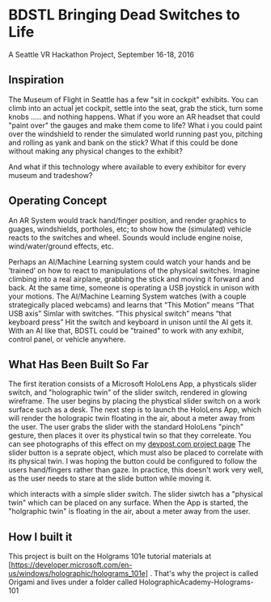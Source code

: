 ﻿# BDSTL Bringing Dead Switches to Life
A Seattle VR Hackathon Project, September 16-18, 2016

## Inspiration
The Museum of Flight in Seattle has a few "sit in cockpit" exhibits. You can climb into an actual jet cockpit, settle into the seat, grab the stick, turn some knobs ..... and nothing happens.  What if you wore an AR headset that could "paint over" the gauges and make them come to life?  What i you could paint over the windshield to render the simulated world running past you, pitching and rolling as yank and bank on the stick?  What if this could be done without making any physical changes to the exhibit?

And what if this technology where available to every exhibitor for every museum and tradeshow?

## Operating Concept
An AR System would track hand/finger position, and render graphics to guages, windshields, portholes, etc; to show how the (simulated) vehicle reacts to the switches and wheel. Sounds would include engine noise, wind/water/ground effects, etc.

Perhaps an AI/Machine Learning system could watch your hands and be ‘trained’ on how to react to manipulations of the physical switches.  Imagine climbing into a real airplane, grabbing the stick and moving it forward and back.  At the same time, someone is operating a USB joystick in unison with your motions.  The AI/Machine Learning System watches (with a couple strategically placed webcams) and learns that “This Motion” means “That USB axis”  Simlar with switches.  “This physical switch” means “that keyboard press”  Hit the switch and keyboard in unison until the AI gets it.  With an AI like that, BDSTL could be "trained" to work with any exhibit, control panel, or vehicle anywhere.

## What Has Been Built So Far
The first iteration consists of a Microsoft HoloLens App, a physticals slider switch, and "holographic twin" of the slider switch, rendered in glowing wireframe.  The user begins by placing the phystical slider switch on a work surface such as a desk.  The next step is to launch the HoloLens App, which will render the holograpic twin floating in the air, about a meter away from the user. The user grabs the slider with the standard HoloLens "pinch" gesture, then places it over its phystical twin so that they correleate. You can see photographs of this effect on my [devpost.com project page](http://devpost.com/software/bringing-dead-switches-to-live-bdstl) The slider button is a seprate object, which must also be placed to correlate with its physical twin.  I was hoping the button could be configured to follow the users hand/fingers rather than gaze. In practice, this doesn't work very well, as the user needs to stare at the slide button while moving it.

which interacts with a simple slider switch.  The slider siwtch has a "physical twin" which can be placed on any surface.  When the App is started, the "holgraphic twin" is floating in the air, about a meter away from the user. 

## How I built it
This project is built on the Holgrams 101e tutorial materials at [https://developer.microsoft.com/en-us/windows/holographic/holograms_101e] . That's why the project is called Origami and lives under a folder called HolographicAcademy-Holograms-101
